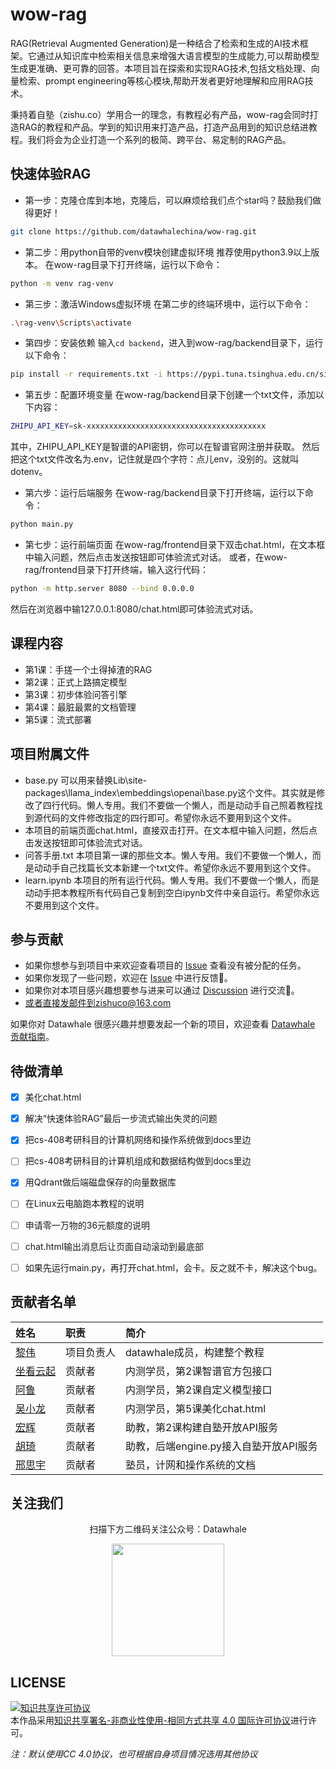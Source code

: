 # wow-rag


RAG(Retrieval Augmented Generation)是一种结合了检索和生成的AI技术框架。它通过从知识库中检索相关信息来增强大语言模型的生成能力,可以帮助模型生成更准确、更可靠的回答。本项目旨在探索和实现RAG技术,包括文档处理、向量检索、prompt engineering等核心模块,帮助开发者更好地理解和应用RAG技术。

秉持着自塾（zishu.co）学用合一的理念，有教程必有产品，wow-rag会同时打造RAG的教程和产品。学到的知识用来打造产品，打造产品用到的知识总结进教程。我们将会为企业打造一个系列的极简、跨平台、易定制的RAG产品。

## 快速体验RAG

- 第一步：克隆仓库到本地，克隆后，可以麻烦给我们点个star吗？鼓励我们做得更好！
```bash
git clone https://github.com/datawhalechina/wow-rag.git
```

- 第二步：用python自带的venv模块创建虚拟环境
推荐使用python3.9以上版本。
在wow-rag目录下打开终端，运行以下命令：
```bash
python -m venv rag-venv
```

- 第三步：激活Windows虚拟环境
在第二步的终端环境中，运行以下命令：
```bash
.\rag-venv\Scripts\activate
```


- 第四步：安装依赖
输入`cd backend`，进入到wow-rag/backend目录下，运行以下命令：
```bash
pip install -r requirements.txt -i https://pypi.tuna.tsinghua.edu.cn/simple
```

- 第五步：配置环境变量
在wow-rag/backend目录下创建一个txt文件，添加以下内容：
```bash
ZHIPU_API_KEY=sk-xxxxxxxxxxxxxxxxxxxxxxxxxxxxxxxxxxxxxxxx
```
其中，ZHIPU_API_KEY是智谱的API密钥，你可以在智谱官网注册并获取。
然后把这个txt文件改名为.env，记住就是四个字符：点儿env，没别的。这就叫dotenv。

- 第六步：运行后端服务
在wow-rag/backend目录下打开终端，运行以下命令：
```bash
python main.py
```

- 第七步：运行前端页面
在wow-rag/frontend目录下双击chat.html，在文本框中输入问题，然后点击发送按钮即可体验流式对话。
或者，在wow-rag/frontend目录下打开终端，输入这行代码：
```bash
python -m http.server 8080 --bind 0.0.0.0
```
然后在浏览器中输127.0.0.1:8080/chat.html即可体验流式对话。





## 课程内容
- 第1课：手搓一个土得掉渣的RAG
- 第2课：正式上路搞定模型
- 第3课：初步体验问答引擎
- 第4课：最脏最累的文档管理
- 第5课：流式部署

## 项目附属文件
- base.py 可以用来替换Lib\site-packages\llama_index\embeddings\openai\base.py这个文件。其实就是修改了四行代码。懒人专用。我们不要做一个懒人，而是动动手自己照着教程找到源代码的文件修改指定的四行即可。希望你永远不要用到这个文件。
- 本项目的前端页面chat.html，直接双击打开。在文本框中输入问题，然后点击发送按钮即可体验流式对话。
- 问答手册.txt 本项目第一课的那些文本。懒人专用。我们不要做一个懒人，而是动动手自己找篇长文本新建一个txt文件。希望你永远不要用到这个文件。
- learn.ipynb 本项目的所有运行代码。懒人专用。我们不要做一个懒人，而是动动手把本教程所有代码自己复制到空白ipynb文件中亲自运行。希望你永远不要用到这个文件。

## 参与贡献

- 如果你想参与到项目中来欢迎查看项目的 [Issue]() 查看没有被分配的任务。
- 如果你发现了一些问题，欢迎在 [Issue]() 中进行反馈🐛。
- 如果你对本项目感兴趣想要参与进来可以通过 [Discussion]() 进行交流💬。
- 或者直接发邮件到zishuco@163.com

如果你对 Datawhale 很感兴趣并想要发起一个新的项目，欢迎查看 [Datawhale 贡献指南](https://github.com/datawhalechina/DOPMC#%E4%B8%BA-datawhale-%E5%81%9A%E5%87%BA%E8%B4%A1%E7%8C%AE)。


## 待做清单
- [x] 美化chat.html
- [x] 解决“快速体验RAG”最后一步流式输出失灵的问题
- [x] 把cs-408考研科目的计算机网络和操作系统做到docs里边
- [ ] 把cs-408考研科目的计算机组成和数据结构做到docs里边
- [x] 用Qdrant做后端磁盘保存的向量数据库
- [ ] 在Linux云电脑跑本教程的说明
- [ ] 申请零一万物的36元额度的说明
- [ ] chat.html输出消息后让页面自动滚动到最底部
- [ ] 如果先运行main.py，再打开chat.html，会卡。反之就不卡，解决这个bug。




## 贡献者名单

| 姓名 | 职责 | 简介 |
| :----| :---- | :---- |
| [黎伟](https://github.com/omige) | 项目负责人 | datawhale成员，构建整个教程 |
| [坐看云起](https://github.com/netbuddy) | 贡献者 | 内测学员，第2课智谱官方包接口 |
| [阿鲁](https://github.com/abchbx) | 贡献者 | 内测学员，第2课自定义模型接口 |
| [吴小龙](https://github.com/LouisCanBe) | 贡献者 | 内测学员，第5课美化chat.html |
| [宏辉](https://github.com/cheunghonghui) | 贡献者 | 助教，第2课构建自塾开放API服务 |
| [胡琦](https://github.com/hu-qi) | 贡献者 | 助教，后端engine.py接入自塾开放API服务 |
| [邢思宇](https://github.com/xiaoyuhuv) | 贡献者 | 塾员，计网和操作系统的文档 |

## 关注我们

<div align=center>
<p>扫描下方二维码关注公众号：Datawhale</p>
<img src="https://raw.githubusercontent.com/datawhalechina/pumpkin-book/master/res/qrcode.jpeg" width = "180" height = "180">
</div>

## LICENSE

<a rel="license" href="http://creativecommons.org/licenses/by-nc-sa/4.0/"><img alt="知识共享许可协议" style="border-width:0" src="https://img.shields.io/badge/license-CC%20BY--NC--SA%204.0-lightgrey" /></a><br />本作品采用<a rel="license" href="http://creativecommons.org/licenses/by-nc-sa/4.0/">知识共享署名-非商业性使用-相同方式共享 4.0 国际许可协议</a>进行许可。

*注：默认使用CC 4.0协议，也可根据自身项目情况选用其他协议*
